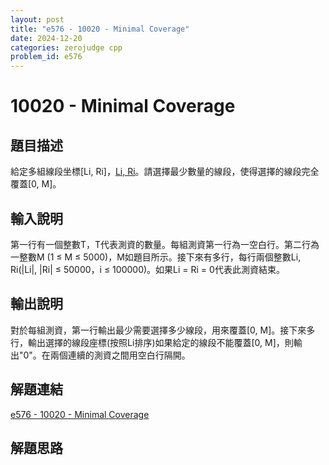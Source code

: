 ```yaml
---
layout: post
title: "e576 - 10020 - Minimal Coverage"
date: 2024-12-20
categories: zerojudge cpp
problem_id: e576
---
```


# 10020 - Minimal Coverage

## 題目描述

給定多組線段坐標[Li, Ri]，[Li, Ri](在X軸上)。請選擇最少數量的線段，使得選擇的線段完全覆蓋[0, M]。

## 輸入說明

第一行有一個整數T，T代表測資的數量。每組測資第一行為一空白行。第二行為一整數M (1 ≤ M ≤ 5000)，M如題目所示。接下來有多行，每行兩個整數Li, Ri(|Li|, |Ri| ≤ 50000，i ≤ 100000)。如果Li = Ri = 0代表此測資結束。

## 輸出說明

對於每組測資，第一行輸出最少需要選擇多少線段，用來覆蓋[0, M]。接下來多行，輸出選擇的線段座標(按照Li排序)如果給定的線段不能覆蓋[0, M]，則輸出"0"。在兩個連續的測資之間用空白行隔開。

## 解題連結

[e576 - 10020 - Minimal Coverage](https://zerojudge.tw/ShowProblem?problemid=e576)

## 解題思路

